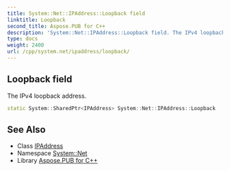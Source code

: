 ```yaml
---
title: System::Net::IPAddress::Loopback field
linktitle: Loopback
second_title: Aspose.PUB for C++
description: 'System::Net::IPAddress::Loopback field. The IPv4 loopback address in C++.'
type: docs
weight: 2400
url: /cpp/system.net/ipaddress/loopback/
---
```

## Loopback field


The IPv4 loopback address.

```cpp
static System::SharedPtr<IPAddress> System::Net::IPAddress::Loopback
```

## See Also

* Class [IPAddress](../)
* Namespace [System::Net](../../)
* Library [Aspose.PUB for C++](../../../)
